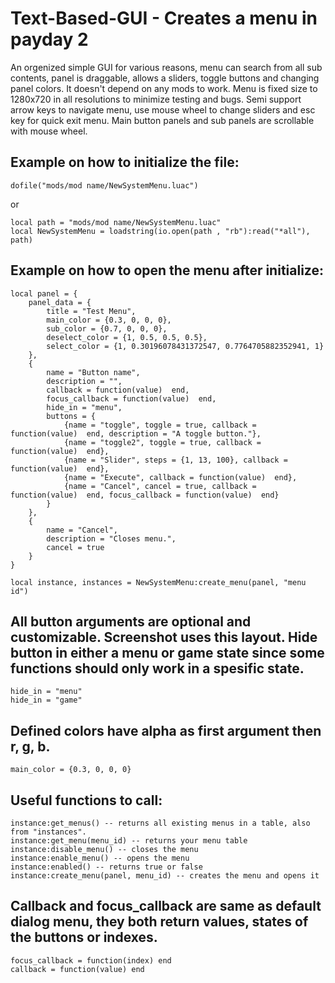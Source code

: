 # Text-Based-GUI - Creates a menu in payday 2


An orgenized simple GUI for various reasons, menu can search from all sub contents, panel is draggable, allows a sliders, toggle buttons and changing panel colors. It doesn't depend on any mods to work. Menu is fixed size to 1280x720 in all resolutions to minimize testing and bugs. Semi support arrow keys to navigate menu, use mouse wheel to change sliders and esc key for quick exit menu. Main button panels and sub panels are scrollable with mouse wheel.


## Example on how to initialize the file:

```
dofile("mods/mod name/NewSystemMenu.luac")
```

or

```
local path = "mods/mod name/NewSystemMenu.luac"
local NewSystemMenu = loadstring(io.open(path , "rb"):read("*all"), path)
```


## Example on how to open the menu after initialize:

```
local panel = {
    panel_data = {
        title = "Test Menu",
        main_color = {0.3, 0, 0, 0},
        sub_color = {0.7, 0, 0, 0},
        deselect_color = {1, 0.5, 0.5, 0.5},
        select_color = {1, 0.30196078431372547, 0.7764705882352941, 1}
    },
    {
        name = "Button name",
        description = "",
        callback = function(value)  end,
		focus_callback = function(value)  end,
        hide_in = "menu",
        buttons = {
            {name = "toggle", toggle = true, callback = function(value)  end, description = "A toggle button."},
            {name = "toggle2", toggle = true, callback = function(value)  end},
            {name = "Slider", steps = {1, 13, 100}, callback = function(value)  end},
            {name = "Execute", callback = function(value)  end},
            {name = "Cancel", cancel = true, callback = function(value)  end, focus_callback = function(value)  end}
        }
    },
	{
        name = "Cancel",
        description = "Closes menu.",
        cancel = true
    }
}

local instance, instances = NewSystemMenu:create_menu(panel, "menu id")
```


## All button arguments are optional and customizable. Screenshot uses this layout. Hide button in either a menu or game state since some functions should only work in a spesific state.

```
hide_in = "menu"
hide_in = "game"
```


## Defined colors have alpha as first argument then r, g, b.

```
main_color = {0.3, 0, 0, 0}
```


## Useful functions to call:

```
instance:get_menus() -- returns all existing menus in a table, also from "instances".
instance:get_menu(menu_id) -- returns your menu table
instance:disable_menu() -- closes the menu
instance:enable_menu() -- opens the menu
instance:enabled() -- returns true or false
instance:create_menu(panel, menu_id) -- creates the menu and opens it
```


## Callback and focus_callback are same as default dialog menu, they both return values, states of the buttons or indexes.

```
focus_callback = function(index) end
callback = function(value) end
```
